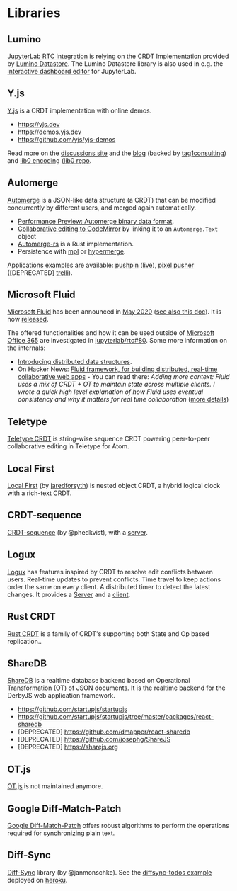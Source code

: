 # Libraries

## Lumino

[JupyterLab RTC integration](/developer/integrations) is relying on the CRDT Implementation provided by [Lumino Datastore](https://github.com/jupyterlab/lumino/tree/master/packages/datastore). The Lumino Datastore library is also used in e.g. the [interactive dashboard editor](https://github.com/jupytercalpoly/jupyterlab-interactive-dashboard-editor) for JupyterLab.

## Y.js

[Y.js](https://github.com/yjs/yjs) is a CRDT implementation with online demos.

- <https://yjs.dev>
- <https://demos.yjs.dev>
- <https://github.com/yjs/yjs-demos>

Read more on the [discussions site](https://discuss.yjs.dev) and the [blog](https://publishpress.com/blog/yjs) (backed by [tag1consulting](https://www.tag1consulting.com/blog/deep-dive-real-time-collaborative-editing-solutions-tagteamtalk-001-0_)) and [lib0 encoding](https://github.com/dmonad/lib0/blob/master/encoding.js#L1) ([lib0 repo](https://github.com/dmonad/lib0).

## Automerge

[Automerge](https://github.com/automerge/automerge) is a JSON-like data structure (a CRDT) that can be modified concurrently by different users, and merged again automatically.

- [Performance Preview: Automerge binary data format](https://github.com/automerge/automerge/pull/253).
- [Collaborative editing to CodeMirror](https://github.com/aslakhellesoy/automerge-codemirror) by linking it to an `Automerge.Text` object
- [Automerge-rs](https://github.com/automerge/automerge-rs) is a Rust implementation.
- Persistence with [mpl](https://github.com/automerge/mpl) or [hypermerge](https://github.com/automerge/hypermerge).

Applications examples are available: [pushpin](https://github.com/automerge/pushpin) ([live](https://automerge.github.io/pushpin)), [pixel pusher](https://github.com/automerge/pixelpusher) ([DEPRECATED] [trelli](https://github.com/automerge/trellis)).

## Microsoft Fluid

[Microsoft Fluid](https://fluidframework.com) has been announced in [May 2020](https://techcommunity.microsoft.com/t5/microsoft-365-blog/introducing-the-first-microsoft-fluid-framework-experiences-in/ba-p/1345543) ([see also this doc](https://support.microsoft.com/en-us/office/get-started-with-fluid-framework-preview-d05278db-b82b-4d1f-8523-cf0c9c2fb2df)). It is now [released](https://github.com/microsoft/fluidframework).

The offered functionalities and how it can be used outside of [Microsoft Office 365](https://www.office.com) are investigated in [jupyterlab/rtc#80](https://github.com/jupyterlab/rtc/issues/80). Some more information on the internals:

- [Introducing distributed data structures](https://fluidframework.com/docs/concepts/dds).
- On Hacker News: [Fluid framework, for building distributed, real-time collaborative web apps](https://news.ycombinator.com/item?id=24417482) - You can read there: *Adding more context: Fluid uses a mix of CRDT + OT to maintain state across multiple clients. I wrote a quick high level explanation of how Fluid uses eventual consistency and why it matters for real time collaboration* ([more details](https://matt.aimonetti.net/posts/2020-09-solving-real-time-collaboration-using-eventual-consistency))

## Teletype

[Teletype CRDT](https://github.com/atom/teletype-crdt) is string-wise sequence CRDT powering peer-to-peer collaborative editing in Teletype for Atom.

## Local First

[Local First](https://github.com/jaredly/local-first) (by [jaredforsyth](https://jaredforsyth.com)) is nested object CRDT, a hybrid logical clock with a rich-text CRDT.

## CRDT-sequence

[CRDT-sequence](https://github.com/phedkvist/crdt-sequence) (by @phedkvist), with a [server](https://github.com/phedkvist/crdt-server).

## Logux

[Logux](https://logux.io) has features inspired by CRDT to resolve edit conflicts between users. Real-time updates to prevent conflicts. Time travel to keep actions order the same on every client. A distributed timer to detect the latest changes. It provides a [Server](https://github.com/logux/server) and a [client](https://github.com/logux/client).

## Rust CRDT

[Rust CRDT](https://github.com/rust-crdt/rust-crdt) is a family of CRDT's supporting both State and Op based replication..

## ShareDB

[ShareDB](https://github.com/share/sharedb) is a realtime database backend based on Operational Transformation (OT) of JSON documents. It is the realtime backend for the DerbyJS web application framework.

- <https://github.com/startupjs/startupjs>
- <https://github.com/startupjs/startupjs/tree/master/packages/react-sharedb>
- [DEPRECATED] <https://github.com/dmapper/react-sharedb>
- [DEPRECATED] <https://github.com/josephg/ShareJS>
- [DEPRECATED] <https://sharejs.org>

## OT.js

[OT.js](https://github.com/Operational-Transformation/ot.js) is not maintained anymore.

## Google Diff-Match-Patch

[Google Diff-Match-Patch](https://github.com/google/diff-match-patch) offers robust algorithms to perform the operations required for synchronizing plain text.

## Diff-Sync

[Diff-Sync](https://github.com/janmonschke/diffsync) library (by @janmonschke). See the [diffsync-todos example](https://github.com/janmonschke/diffsync-todos) deployed on [heroku](https://diffsync-todos.herokuapp.com).
